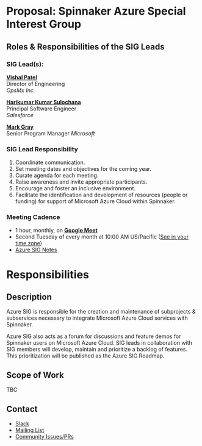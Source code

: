 # Proposal: Spinnaker Azure Special Interest Group

## Roles & Responsibilities of the SIG Leads

### SIG Lead(s):

**[Vishal Patel](https://github.com/vish-ptl)** \
Director of Engineering \
_OpsMx Inc._

**[Harikumar Kumar Sulochana](https://github.com/harikumarks)** \
Principal Software Engineer \
_Salesforce_

**[Mark Gray](https://github.com/grayzu)** \
Senior Program Manager
_Microsoft_

### SIG Lead Responsibility

1. Coordinate communication.
2. Set meeting dates and objectives for the coming year.
3. Curate agenda for each meeting.
4. Raise awareness and invite appropriate participants.
5. Encourage and foster an inclusive environment.
6. Facilitate the identification and development of resources (people or funding) for support of Microsoft Azure Cloud within Spinnaker.


### Meeting Cadence
 - 1 hour, monthly, on **[Google Meet](meet.google.com/kjc-vpua-kqk)**
 - Second Tuesday of every month at 10:00 AM US/Pacific ([See in your time zone](https://www.thetimezoneconverter.com/?t=10:00am&tz=San%20Francisco))
 - [Azure SIG Notes](https://docs.google.com/document/d/1cQSQDNCmofli9Hn2k9EgUaULX2MGLgEh_PMJTi4EgQ8/edit?usp=sharing)

# Responsibilities

## Description

Azure SIG is responsible for the creation and maintenance of subprojects & subservices necessary to integrate Microsoft Azure Cloud services with Spinnaker.

Azure SIG also acts as a forum for discussions and feature demos for Spinnaker users on Microsoft Azure Cloud. SIG leads in collaboration with SIG members will develop, maintain and prioritize a backlog of features. This prioritization will be published as the Azure SIG Roadmap.


## Scope of Work

TBC

## Contact

* [Slack](http://spinnakerteam.slack.com/messages/sig-azure)
* [Mailing List](https://groups.google.com/a/spinnaker.io/forum/#!forum/sig-azure)
* [Community Issues/PRs](https://github.com/spinnaker/spinnaker/labels/sig%2Fazure)
